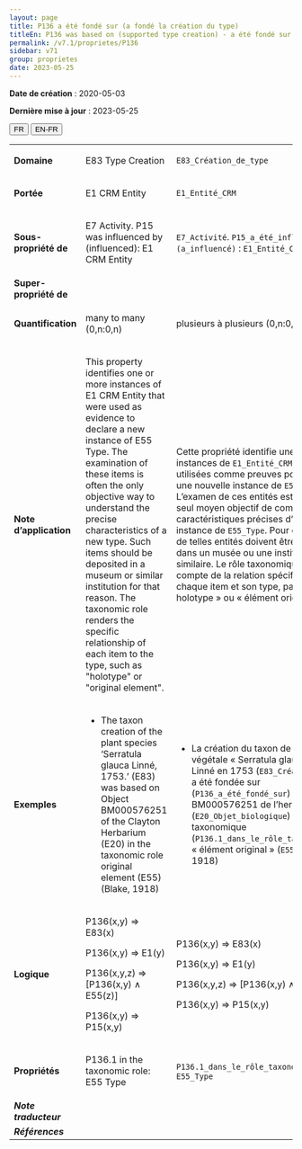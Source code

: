 ```yaml
---
layout: page
title: P136 a été fondé sur (a fondé la création du type)
titleEn: P136 was based on (supported type creation) - a été fondé sur (a fondé la création du type)
permalink: /v7.1/proprietes/P136
sidebar: v71
group: proprietes
date: 2023-05-25
---
```


**Date de création** : 2020-05-03

**Dernière mise à jour** : 2023-05-25

<div class="lang-buttons">
 <button id="fr" class="activate">FR</button>
 <button id="en-fr">EN-FR</button>
</div>

<table>
<tbody>
<tr>
<td><strong>Domaine</strong></td>
<td class="en">
<p>E83 Type Creation</p>
</td>
<td>
<p><code class="language-plaintext highlighter-rouge">E83_Création_de_type</code></p>
</td>
</tr>
<tr>
<td><strong>Portée</strong></td>
<td class="en">
<p>E1 CRM Entity</p>
</td>
<td>
<p><code class="language-plaintext highlighter-rouge">E1_Entité_CRM</code></p>
</td>
</tr>
<tr>
<td><strong>Sous-propriété de</strong></td>
<td class="en">
<p>E7 Activity. P15 was influenced by (influenced): E1 CRM Entity</p>
</td>
<td>
<p><code class="language-plaintext highlighter-rouge">E7_Activité</code>. <code class="language-plaintext highlighter-rouge">P15_a_été_influencé_par (a_influencé)</code> : <code class="language-plaintext highlighter-rouge">E1_Entité_CRM</code> </p>
</td>
</tr>
<tr>
<td><strong>Super-propriété de</strong></td>
<td class="en">
</td>
<td>
</td>
</tr>
<tr>
<td><strong>Quantification</strong></td>
<td class="en">
<p>many to many (0,n:0,n)</p>
</td>
<td>
<p>plusieurs à plusieurs (0,n:0,n)</p>
</td>
</tr>
<tr>
<td><strong>Note d’application</strong></td>
<td class="en">
<p>This property identifies one or more instances of E1 CRM Entity that were used as evidence to declare a new instance of E55 Type. The examination of these items is often the only objective way to understand the precise characteristics of a new type. Such items should be deposited in a museum or similar institution for that reason. The taxonomic role renders the specific relationship of each item to the type, such as "holotype" or "original element".</p>
</td>
<td>
<p>Cette propriété identifie une ou plusieurs instances de <code class="language-plaintext highlighter-rouge">E1_Entité_CRM</code> qui ont été utilisées comme preuves pour déclarer une nouvelle instance de <code class="language-plaintext highlighter-rouge">E55_Type</code>. L’examen de ces entités est souvent le seul moyen objectif de comprendre les caractéristiques précises d’une nouvelle instance de <code class="language-plaintext highlighter-rouge">E55_Type</code>. Pour cette raison, de telles entités doivent être déposées dans un musée ou une institution similaire. Le rôle taxonomique rend compte de la relation spécifique entre chaque item et son type, par exemple « holotype » ou « élément original ».</p>
</td>
</tr>
<tr>
<td><strong>Exemples</strong></td>
<td class="en">
<ul>
<li><p>The taxon creation of the plant species ‘Serratula glauca Linné, 1753.’ (E83) was based on Object BM000576251 of the Clayton Herbarium (E20) in the taxonomic role original element (E55) (Blake, 1918)</p>
</li>
</ul>
</td>
<td>
<ul>
<li><p>La création du taxon de l’espèce végétale « Serratula glauca » par Linné en 1753 (<code class="language-plaintext highlighter-rouge">E83_Création_de_type</code>) a été fondée sur (<code class="language-plaintext highlighter-rouge">P136_a_été_fondé_sur</code>) l’objet BM000576251 de l’herbier Clayton (<code class="language-plaintext highlighter-rouge">E20_Objet_biologique</code>) dans le rôle taxonomique (<code class="language-plaintext highlighter-rouge">P136.1_dans_le_rôle_taxonomique_de</code>) « élément original » (<code class="language-plaintext highlighter-rouge">E55_Type</code>) (Blake, 1918)</p>
</li>
</ul>
</td>
</tr>
<tr>
<td><strong>Logique</strong></td>
<td class="en">
<p>P136(x,y) ⇒ E83(x)</p>
<p>P136(x,y) ⇒ E1(y)</p>
<p>P136(x,y,z) ⇒ [P136(x,y) ∧ E55(z)]</p>
<p>P136(x,y) ⇒ P15(x,y)</p>
</td>
<td>
<p>P136(x,y) ⇒ E83(x)</p>
<p>P136(x,y) ⇒ E1(y)</p>
<p>P136(x,y,z) ⇒ [P136(x,y) ∧ E55(z)]</p>
<p>P136(x,y) ⇒ P15(x,y)</p>
</td>
</tr>
<tr>
<td><strong>Propriétés</strong></td>
<td class="en">
<p>P136.1 in the taxonomic role: E55 Type</p>
</td>
<td>
<p><code class="language-plaintext highlighter-rouge">P136.1_dans_le_rôle_taxonomique_de</code> : <code class="language-plaintext highlighter-rouge">E55_Type</code></p>
</td>
</tr>
<tr>
<td><strong><em>Note traducteur</em></strong></td>
<td colspan="2">
</td>
</tr>
<tr>
<td><strong><em>Références</em></strong></td>
<td colspan="2">
</td>
</tr>
</tbody>
</table>

